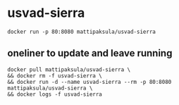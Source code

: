 # usvad-sierra

```
docker run -p 80:8080 mattipaksula/usvad-sierra
```

## oneliner to update and leave running

```shell
docker pull mattipaksula/usvad-sierra \
&& docker rm -f usvad-sierra \
&& docker run -d --name usvad-sierra --rm -p 80:8080 mattipaksula/usvad-sierra \
&& docker logs -f usvad-sierra
```
